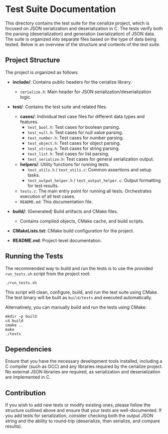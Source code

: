 
# Test Suite Documentation

This directory contains the test suite for the cerialize project, which is focused on JSON serialization and deserialization in C. The tests verify both the parsing (deserialization) and generation (serialization) of JSON data. The suite is organized into separate files based on the type of data being tested. Below is an overview of the structure and contents of the test suite.

## Project Structure

The project is organized as follows:

- **include/**: Contains public headers for the cerialize library.
  - `cerialize.h`: Main header for JSON serialization/deserialization logic.

- **test/**: Contains the test suite and related files.
  - **cases/**: Individual test case files for different data types and features.
    - `test_bool.h`: Test cases for boolean parsing.
    - `test_null.h`: Test cases for null value parsing.
    - `test_number.h`: Test cases for number parsing.
    - `test_object.h`: Test cases for object parsing.
    - `test_string.h`: Test cases for string parsing.
    - `test_list.h`: Test cases for list parsing.
    - `test_serialize.h`: Test cases for general serialization output.
  - **helpers/**: Utility functions for running tests.
    - `test_utils.h` / `test_utils.c`: Common assertions and setup tasks.
    - `test_output_helper.h` / `test_output_helper.c`: Output formatting for test results.
  - `tests.c`: The main entry point for running all tests. Orchestrates execution of all test cases.
  - `README.md`: This documentation file.

- **build/**: (Generated) Build artifacts and CMake files.
  - Contains compiled objects, CMake cache, and build scripts.

- **CMakeLists.txt**: CMake build configuration for the project.
- **README.md**: Project-level documentation.

## Running the Tests

The recommended way to build and run the tests is to use the provided `run_tests.sh` script from the project root:

```
./run_tests.sh
```

This script will clean, configure, build, and run the test suite using CMake. The test binary will be built as `build/tests` and executed automatically.

Alternatively, you can manually build and run the tests using CMake:

```
mkdir -p build
cd build
cmake ..
make
./tests
```

## Dependencies

Ensure that you have the necessary development tools installed, including a C compiler (such as GCC) and any libraries required by the cerialize project. No external JSON libraries are required, as serialization and deserialization are implemented in C.

## Contribution

If you wish to add new tests or modify existing ones, please follow the structure outlined above and ensure that your tests are well-documented. If you add tests for serialization, consider checking both the output JSON string and the ability to round-trip (deserialize, then serialize, and compare results).